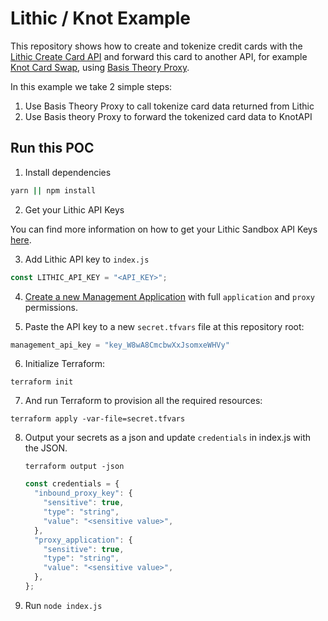 # Lithic / Knot Example

This repository shows how to create and tokenize credit cards with the
[Lithic Create Card API](https://docs.lithic.com/docs/cards#create-card) and
forward this card to another API, for example
[Knot Card Swap](https://docs.knotapi.com/docs/user-update), using
[Basis Theory Proxy](https://docs.basistheory.com/#proxy).

In this example we take 2 simple steps:

1. Use Basis Theory Proxy to call tokenize card data returned from Lithic
2. Use Basis theory Proxy to forward the tokenized card data to KnotAPI

## Run this POC

1. Install dependencies

```bash
yarn || npm install
```

2. Get your Lithic API Keys

You can find more information on how to get your Lithic Sandbox API Keys
[here](https://docs.lithic.com/docs/quick-start-generate-api-key).

3. Add Lithic API key to `index.js`

```javascript
const LITHIC_API_KEY = "<API_KEY>";
```

4. [Create a new Management Application](https://portal.basistheory.com/applications/create?name=Terraform&permissions=application%3Acreate&permissions=application%3Aread&permissions=application%3Aupdate&permissions=application%3Adelete&permissions=proxy%3Acreate&permissions=proxy%3Aread&permissions=proxy%3Aupdate&permissions=proxy%3Adelete&type=management)
   with full `application` and `proxy` permissions.

5. Paste the API key to a new `secret.tfvars` file at this repository root:

```terraform
management_api_key = "key_W8wA8CmcbwXxJsomxeWHVy"
```

6. Initialize Terraform:

```shell
terraform init
```

7. And run Terraform to provision all the required resources:

```shell
terraform apply -var-file=secret.tfvars
```

8. Output your secrets as a json and update `credentials` in index.js with the
   JSON.

   ```shell
   terraform output -json
   ```

   ```js
   const credentials = {
     "inbound_proxy_key": {
       "sensitive": true,
       "type": "string",
       "value": "<sensitive value>",
     },
     "proxy_application": {
       "sensitive": true,
       "type": "string",
       "value": "<sensitive value>",
     },
   };
   ```

9. Run `node index.js`
